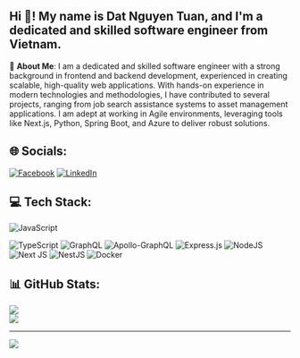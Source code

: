 <h2 align="left">Hi 👋! My name is Dat Nguyen Tuan, and I'm a dedicated and skilled software engineer from Vietnam.</h2>

💫 **About Me**:
I am a dedicated and skilled software engineer with a strong background in frontend and backend development, experienced in creating scalable, high-quality web applications. With hands-on experience in modern technologies and methodologies, I have contributed to several projects, ranging from job search assistance systems to asset management applications. I am adept at working in Agile environments, leveraging tools like Next.js, Python, Spring Boot, and Azure to deliver robust solutions.

## 🌐 **Socials**:
[![Facebook](https://img.shields.io/badge/Facebook-%231877F2.svg?logo=Facebook&logoColor=white)](https://www.facebook.com/pal.nguyen.7/) 
[![LinkedIn](https://img.shields.io/badge/LinkedIn-%230077B5.svg?logo=linkedin&logoColor=white)](https://www.linkedin.com/in/dat-nguyen-tuan-8b7b5a319/)

## 💻 **Tech Stack**:

![JavaScript](https://img.shields.io/badge/javascript-%23323330.svg?style=for-the-badge&logo=javascript&logoColor=%23F7DF1E) 

![TypeScript](https://img.shields.io/badge/typescript-%23007ACC.svg?style=for-the-badge&logo=typescript&logoColor=white) 
![GraphQL](https://img.shields.io/badge/-GraphQL-E10098?style=for-the-badge&logo=graphql&logoColor=white) 
![Apollo-GraphQL](https://img.shields.io/badge/-ApolloGraphQL-311C87?style=for-the-badge&logo=apollo-graphql) 
![Express.js](https://img.shields.io/badge/express.js-%23404d59.svg?style=for-the-badge&logo=express&logoColor=%2361DAFB) 
![NodeJS](https://img.shields.io/badge/node.js-6DA55F?style=for-the-badge&logo=node.js&logoColor=white) 
![Next JS](https://img.shields.io/badge/Next-black?style=for-the-badge&logo=next.js&logoColor=white) 
![NestJS](https://img.shields.io/badge/nestjs-%23E0234E.svg?style=for-the-badge&logo=nestjs&logoColor=white) 
![Docker](https://img.shields.io/badge/docker-%230db7ed.svg?style=for-the-badge&logo=docker&logoColor=white) 

## 📊 **GitHub Stats**:
![](https://github-readme-streak-stats.herokuapp.com/?user=ntdat2911&theme=dracula&hide_border=false)<br/>
![](https://github-readme-stats.vercel.app/api/top-langs/?username=ntdat2911&theme=dracula&hide_border=false&include_all_commits=true&count_private=false&layout=compact)


---

[![](https://visitcount.itsvg.in/api?id=ntdat2911&icon=0&color=0)](https://visitcount.itsvg.in)

